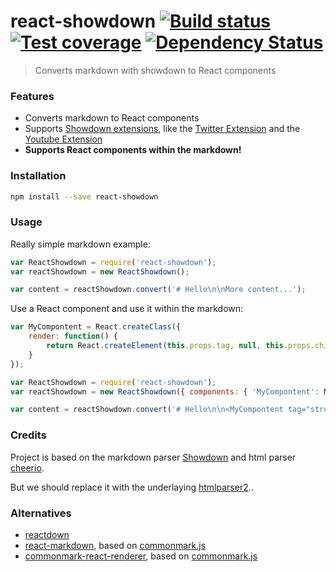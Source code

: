 # react-showdown [![Build status][travis-image]][travis-url] [![Test coverage][coveralls-image]][coveralls-url] [![Dependency Status][dependency-image]][dependency-url]

> Converts markdown with showdown to React components

### Features

* Converts markdown to React components
* Supports [Showdown extensions](https://github.com/showdownjs/showdown/wiki/extensions), like the
  [Twitter Extension](https://github.com/showdownjs/twitter-extension) and the
  [Youtube Extension](https://github.com/showdownjs/youtube-extension)
* **Supports React components within the markdown!**

### Installation

```bash
npm install --save react-showdown
```

### Usage

Really simple markdown example:

```js
var ReactShowdown = require('react-showdown');
var reactShowdown = new ReactShowdown();

var content = reactShowdown.convert('# Hello\n\nMore content...');
```

Use a React component and use it within the markdown:

```js
var MyCompontent = React.createClass({
	render: function() {
		return React.createElement(this.props.tag, null, this.props.children);
	}
});

var ReactShowdown = require('react-showdown');
var reactShowdown = new ReactShowdown({ components: { 'MyCompontent': MyCompontent }});

var content = reactShowdown.convert('# Hello\n\n<MyCompontent tag="strong" />');
```

### Credits

Project is based on the markdown parser [Showdown](https://github.com/showdownjs/showdown) and
html parser [cheerio](https://github.com/cheeriojs/cheerio).

But we should replace it with the underlaying [htmlparser2](https://github.com/fb55/htmlparser2/)..

### Alternatives

* [reactdown](https://github.com/andreypopp/reactdown)
* [react-markdown](https://github.com/rexxars/react-markdown), based on
  [commonmark.js](https://github.com/jgm/commonmark.js)
* [commonmark-react-renderer](https://github.com/rexxars/commonmark-react-renderer), based on
  [commonmark.js](https://github.com/jgm/commonmark.js)

[travis-image]: https://img.shields.io/travis/jerolimov/react-showdown/master.svg?style=flat-square
[travis-url]: https://travis-ci.org/jerolimov/react-showdown
[coveralls-image]: https://img.shields.io/coveralls/jerolimov/react-showdown/master.svg?style=flat-square
[coveralls-url]: https://coveralls.io/r/jerolimov/react-showdown
[dependency-image]: http://img.shields.io/david/jerolimov/react-showdown.svg?style=flat-square
[dependency-url]: https://david-dm.org/jerolimov/react-showdown
